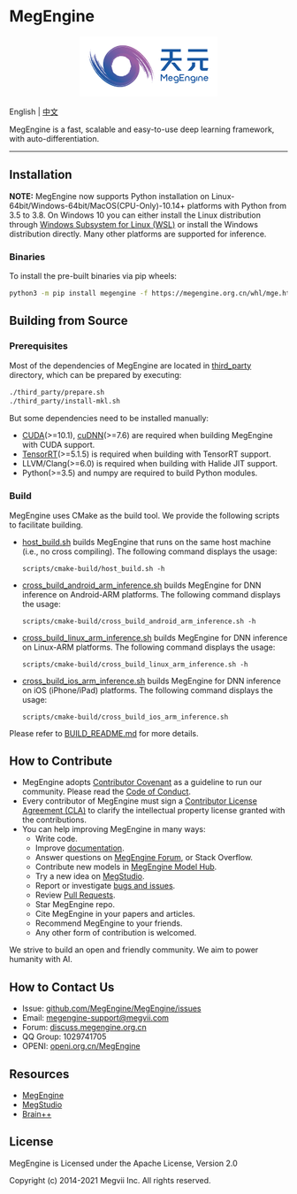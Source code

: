 # MegEngine

<p align="center">
  <img width="250" height="109" src="logo.png">
</p>

English | [中文](README_CN.md)

MegEngine is a fast, scalable and easy-to-use deep learning framework, with auto-differentiation.

------

## Installation

**NOTE:** MegEngine now supports Python installation on Linux-64bit/Windows-64bit/MacOS(CPU-Only)-10.14+ platforms with Python from 3.5 to 3.8. On Windows 10 you can either install the Linux distribution through [Windows Subsystem for Linux (WSL)](https://docs.microsoft.com/en-us/windows/wsl) or install the Windows distribution directly. Many other platforms are supported for inference.

### Binaries

To install the pre-built binaries via pip wheels:

```bash
python3 -m pip install megengine -f https://megengine.org.cn/whl/mge.html
```

## Building from Source

### Prerequisites

Most of the dependencies of MegEngine are located in [third_party](third_party) directory, which can be prepared by executing:

```bash
./third_party/prepare.sh
./third_party/install-mkl.sh
```

But some dependencies need to be installed manually:

* [CUDA](https://developer.nvidia.com/cuda-toolkit-archive)(>=10.1), [cuDNN](https://developer.nvidia.com/cudnn)(>=7.6) are required when building MegEngine with CUDA support.
* [TensorRT](https://docs.nvidia.com/deeplearning/sdk/tensorrt-archived/index.html)(>=5.1.5) is required when building with TensorRT support.
* LLVM/Clang(>=6.0) is required when building with Halide JIT support.
* Python(>=3.5) and numpy are required to build Python modules.

### Build

MegEngine uses CMake as the build tool.
We provide the following scripts to facilitate building.

* [host_build.sh](scripts/cmake-build/host_build.sh) builds MegEngine that runs on the same host machine (i.e., no cross compiling).
  The following command displays the usage:
  ```
  scripts/cmake-build/host_build.sh -h
  ```
* [cross_build_android_arm_inference.sh](scripts/cmake-build/cross_build_android_arm_inference.sh) builds MegEngine for DNN inference on Android-ARM platforms.
  The following command displays the usage:
  ```
  scripts/cmake-build/cross_build_android_arm_inference.sh -h
  ```
* [cross_build_linux_arm_inference.sh](scripts/cmake-build/cross_build_linux_arm_inference.sh) builds MegEngine for DNN inference on Linux-ARM platforms.
  The following command displays the usage:
  ```
  scripts/cmake-build/cross_build_linux_arm_inference.sh -h
  ```
* [cross_build_ios_arm_inference.sh](scripts/cmake-build/cross_build_ios_arm_inference.sh) builds MegEngine for DNN inference on iOS (iPhone/iPad) platforms.
  The following command displays the usage:
  ```
  scripts/cmake-build/cross_build_ios_arm_inference.sh
  ```
Please refer to [BUILD_README.md](scripts/cmake-build/BUILD_README.md) for more details.

## How to Contribute

* MegEngine adopts [Contributor Covenant](https://contributor-covenant.org) as a guideline to run our community. Please read the [Code of Conduct](CODE_OF_CONDUCT.md).
* Every contributor of MegEngine must sign a [Contributor License Agreement (CLA)](CONTRIBUTOR_LICENSE_AGREEMENT.md) to clarify the intellectual property license granted with the contributions.
* You can help improving MegEngine in many ways:
    * Write code.
    * Improve [documentation](https://github.com/MegEngine/Docs).
    * Answer questions on [MegEngine Forum](https://discuss.megengine.org.cn), or Stack Overflow.
    * Contribute new models in [MegEngine Model Hub](https://github.com/megengine/hub).
    * Try a new idea on [MegStudio](https://studio.brainpp.com).
    * Report or investigate [bugs and issues](https://github.com/MegEngine/MegEngine/issues).
    * Review [Pull Requests](https://github.com/MegEngine/MegEngine/pulls).
    * Star MegEngine repo.
    * Cite MegEngine in your papers and articles.
    * Recommend MegEngine to your friends.
    * Any other form of contribution is welcomed.

We strive to build an open and friendly community. We aim to power humanity with AI.

## How to Contact Us

* Issue: [github.com/MegEngine/MegEngine/issues](https://github.com/MegEngine/MegEngine/issues)
* Email: [megengine-support@megvii.com](mailto:megengine-support@megvii.com)
* Forum: [discuss.megengine.org.cn](https://discuss.megengine.org.cn)
* QQ Group: 1029741705
* OPENI: [openi.org.cn/MegEngine](https://www.openi.org.cn/html/2020/Framework_0325/18.html)

## Resources

- [MegEngine](https://megengine.org.cn)
- [MegStudio](https://studio.brainpp.com)
- [Brain++](https://brainpp.megvii.com)

## License

MegEngine is Licensed under the Apache License, Version 2.0

Copyright (c) 2014-2021 Megvii Inc. All rights reserved.
